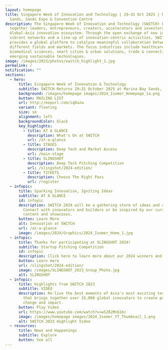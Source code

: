```yaml
---
layout: homepage
title: Singapore Week of Innovation and Technology | 29–31 Oct 2025 | Marina Bay
  Sands, Sands Expo & Convention Centre
description: The Singapore Week of Innovation and Technology (SWITCH) brings
  together leaders, entrepreneurs, creators, accelerators and investors from the
  Global-Asia innovation ecosystem. Through the open exchange of new ideas,
  vibrant networks and a line-up of innovation-centric activities, SWITCH
  provides a global platform to catalyse meaningful collaboration between
  different fields and markets. The focus industries include healthcare &
  biomedical sciences, smart cities & urban solutions, trade & connectivity, and
  emerging sustainable technologies.
image: /images/2023/photos/switch_highlight_1.jpg
permalink: /
notification: ""
sections:
  - hero:
      title: Singapore Week of Innovation & Technology
      subtitle: SWITCH Returns 29–31 October 2025 at Marina Bay Sands, Singapore!
      background: /images/homepage images/2024_Isomer_Homepage_1a.png
      button: MAILING LIST
      url: http://eepurl.com/iqDazw
      variant: floating
      size: sm
      alignment: left
      backgroundColor: black
      key_highlights:
        - title: AT A GLANCE
          description: What's On at SWITCH
          url: /at-a-glance
        - title: STAGES
          description: Deep Tech and Market Access
          url: /main-stage
        - title: SLINGSHOT
          description: Deep Tech Pitching Competition
          url: /slingshot/2024-edition/
        - title: TICKETS
          description: Choose The Right Pass
          url: /register
  - infopic:
      title: Sparking Innovation, Igniting Ideas
      subtitle: AT A GLANCE
      id: infopic
      description: SWITCH 2024 will be a gathering storm of ideas and collaboration.
        Connect with innovators and builders or be inspired by our curation of
        content and showcases.
      button: Learn More
      alt: Innovation at SWITCH
      url: /at-a-glance
      image: /images/2024/Graphics/2024_Isomer_Home_1.jpg
  - infopic:
      title: Thanks for participating at SLINGSHOT 2024!
      subtitle: Startup Pitching Competition
      id: infopic
      description: Click here to learn more about our 2024 winners and Top 50 finalists.
      button: Learn more
      url: /slingshot/2024-edition/
      image: /images/SLINGSHOT_2023_Group_Photo.jpg
      alt: SLINGSHOT
  - infopic:
      title: Highlights from SWITCH 2023
      subtitle: VIDEO
      description: Re-live the best moments of Asia's most exciting tech startup event
        that brings together over 15,000 global innovators to create positive
        change and impact.
      button: Play Video
      url: https://www.youtube.com/watch?v=wSJ82Mn61bc
      image: /images/homepage images/2024_Isomer_YT_Thumbnail_1.png
      alt: SWITCH 2023 Highlight Video
  - resources:
      title: News and Happenings
      subtitle: Explore
      button: See all
---
```

